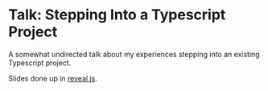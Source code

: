 Talk: Stepping Into a Typescript Project
========================================

A somewhat undirected talk about my experiences stepping into an existing Typescript project.

Slides done up in [reveal.js](https://github.com/hakimel/reveal.js).
